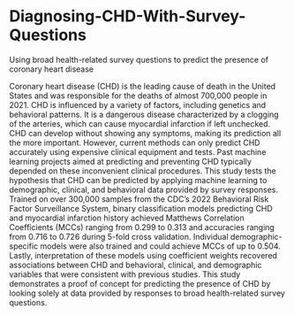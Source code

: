 # Diagnosing-CHD-With-Survey-Questions
Using broad health-related survey questions to predict the presence of coronary heart disease

Coronary heart disease (CHD) is the leading cause of death in the United States and was responsible for the deaths of almost 700,000 people in 2021. CHD is influenced by a variety of factors, including genetics and behavioral patterns. It is a dangerous disease characterized by a clogging of the arteries, which can cause myocardial infarction if left unchecked. CHD can develop without showing any symptoms, making its prediction all the more important. However, current methods can only predict CHD accurately using expensive clinical equipment and tests. Past machine learning projects aimed at predicting and preventing CHD typically depended on these inconvenient clinical procedures. This study tests the hypothesis that CHD can be predicted by applying machine learning to demographic, clinical, and behavioral data provided by survey responses. Trained on over 300,000 samples from the CDC’s 2022 Behavioral Risk Factor Surveillance System, binary classification models predicting CHD and myocardial infarction history achieved Matthews Correlation Coefficients (MCCs) ranging from 0.299 to 0.313 and accuracies ranging from 0.716 to 0.726 during 5-fold cross validation. Individual demographic-specific models were also trained and could achieve MCCs of up to 0.504. Lastly, interpretation of these models using coefficient weights recovered associations between CHD and behavioral, clinical, and demographic variables that were consistent with previous studies. This study demonstrates a proof of concept for predicting the presence of CHD by looking solely at data provided by responses to broad health-related survey questions.

